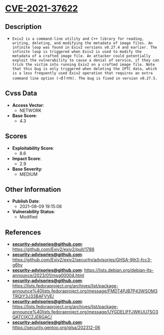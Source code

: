 
# [CVE-2021-37622](https://cve.mitre.org/cgi-bin/cvename.cgi?name=CVE-2021-37622)

## Description

- `Exiv2 is a command-line utility and C++ library for reading, writing, deleting, and modifying the metadata of image files. An infinite loop was found in Exiv2 versions v0.27.4 and earlier. The infinite loop is triggered when Exiv2 is used to modify the metadata of a crafted image file. An attacker could potentially exploit the vulnerability to cause a denial of service, if they can trick the victim into running Exiv2 on a crafted image file. Note that this bug is only triggered when deleting the IPTC data, which is a less frequently used Exiv2 operation that requires an extra command line option (`-d I rm`). The bug is fixed in version v0.27.5.`

## Cvss Data

- **Access Vector**:
  - NETWORK
- **Base Score**:
  - 4.3

## Scores

- **Exploitability Score**:
  - 8.6
- **Impact Score**:
  - 2.9
- **Base Severity**:
  - MEDIUM

## Other Information

- **Publish Date**:
  - 2021-08-09 19:15:08
- **Vulnerability Status**:
  - Modified

## References

- **security-advisories@github.com**: https://github.com/Exiv2/exiv2/pull/1788
- **security-advisories@github.com**: https://github.com/Exiv2/exiv2/security/advisories/GHSA-9jh3-fcc3-g6hv
- **security-advisories@github.com**: https://lists.debian.org/debian-lts-announce/2023/01/msg00004.html
- **security-advisories@github.com**: https://lists.fedoraproject.org/archives/list/package-announce%40lists.fedoraproject.org/message/FMDT4PJB7P43WSOM3TRQIY3J33BAFVVE/
- **security-advisories@github.com**: https://lists.fedoraproject.org/archives/list/package-announce%40lists.fedoraproject.org/message/UYGDELIFFJWKUU7SO3QATCIXCZJERGAC/
- **security-advisories@github.com**: https://security.gentoo.org/glsa/202312-06

